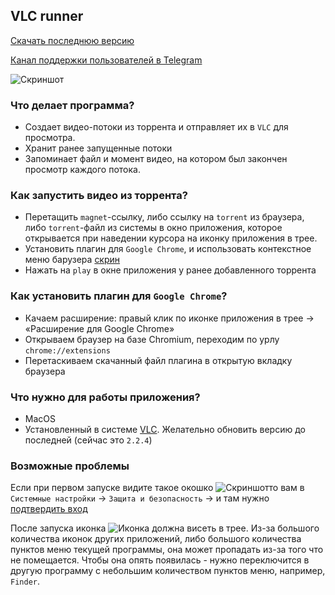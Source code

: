## VLC runner

[Скачать последнюю версию](https://yadi.sk/d/K_w6yAS33GkASj)

[Канал поддержки пользователей в Telegram](https://t.me/vlcRunner)
 
![Скриншот](https://3.downloader.disk.yandex.ru/disk/58a8bddb461f1890f0469a8b264e40421a8608da18afcb679b53d4388045aaf2/58e7a4f1/FPDugATKpKnbGA5AEFuBKm3eWg-VnWESZhzZ3kQ3j8la3NBJpJXjXmC_192xX9EpWNnaSMizCGuW2fEBmsG7lw%3D%3D?uid=0&filename=2017-04-07_13-40-15.png&disposition=inline&hash=&limit=0&content_type=image%2Fpng&fsize=154616&hid=b019583d5af3ca30eead60c5b42743f2&media_type=image&tknv=v2&etag=b7b659ebff694df409af4062da376dee)

### Что делает программа?
* Создает видео-потоки из торрента и отправляет их в `VLC` для просмотра.
* Хранит ранее запущенные потоки
* Запоминает файл и момент видео, на котором был закончен просмотр каждого потока.

### Как запустить видео из торрента?
* Перетащить `magnet`-ссылку, либо ссылку на `torrent` из браузера, либо `torrent`-файл из системы в окно приложения, которое открывается при наведении курсора на иконку приложения в трее.
* Установить плагин для `Google Chrome`, и использовать контекстное меню барузера [скрин](https://yadi.sk/d/zYeSHH2J3GkCnP)
* Нажать на `play` в окне приложения у ранее добавленного торрента

### Как установить плагин для `Google Chrome`?
* Качаем расширение: правый клик по иконке приложения в трее -> «Расширение для Google Chrome»
* Открываем браузер на базе Chromium, переходим по урлу `chrome://extensions`
* Перетаскиваем скачанный файл плагина в открытую вкладку браузера 

### Что нужно для работы приложения?
* MacOS 
* Установленный в системе [VLC](http://www.videolan.org/vlc/). Желательно обновить версию до последней (сейчас это `2.2.4`)

### Возможные проблемы
Если при первом запуске видите такое окошко ![Скриншот](https://4.downloader.disk.yandex.ru/disk/d842d30affc1aeb619bf05a5ddbbeee181322278c8fa947c28ce50529aa97c36/58e7d14c/FPDugATKpKnbGA5AEFuBKnCpEIpkzqW6ZsfNWdAidayaYpBkUOfXF2MFgRNmg0InqOe5zBREIrqPeIhxtjRo0A%3D%3D?uid=0&filename=2017-04-07_16-49-47.png&disposition=inline&hash=&limit=0&content_type=image%2Fpng&fsize=91479&hid=d7eb49926f4ba9e3e3f7e6cde33cd0af&media_type=image&tknv=v2&etag=2e23bcd1852effa21f591b0116e76ba4)то вам в `Системные настройки` -> `Защита и безопасность` -> и там нужно [подтвердить вход](https://yadi.sk/d/aAOvbx0W3GkbSY)

После запуска иконка ![Иконка](https://1.downloader.disk.yandex.ru/disk/eebe22fa35d2a2ae13d01a14da29a110745360005f887d7efdd37e903bbd63f5/58e7d302/FPDugATKpKnbGA5AEFuBKi8-_wNDbRaKapYZb2u_w5ijxeNh06Sc1O7fQrBTinaJl_fr00QRHqDH-hMT7ypCyQ%3D%3D?uid=0&filename=2017-04-07_16-57-10.png&disposition=inline&hash=&limit=0&content_type=image%2Fpng&fsize=1628&hid=b5716fe36e64bc0d075c9be78eb40e79&media_type=image&tknv=v2&etag=4dbff118aef83a593eb8a672424094ec) должна висеть в трее. Из-за большого количества иконок других приложений, либо большого количества пунктов меню текущей программы, она может пропадать из-за того что не помещается. Чтобы она опять появилась - нужно переключится в другую программу с небольшим количеством пунктов меню, например, `Finder`.

